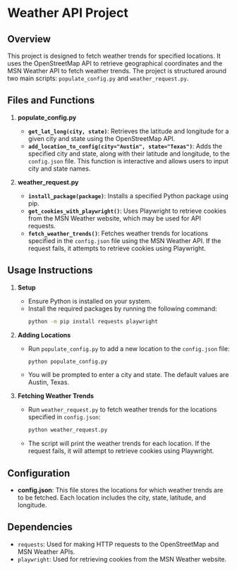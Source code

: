 # Weather API Project

## Overview

This project is designed to fetch weather trends for specified locations. It uses the OpenStreetMap API to retrieve geographical coordinates and the MSN Weather API to fetch weather trends. The project is structured around two main scripts: `populate_config.py` and `weather_request.py`.

## Files and Functions

1. **populate_config.py**
   - **`get_lat_long(city, state)`**: Retrieves the latitude and longitude for a given city and state using the OpenStreetMap API.
   - **`add_location_to_config(city="Austin", state="Texas")`**: Adds the specified city and state, along with their latitude and longitude, to the `config.json` file. This function is interactive and allows users to input city and state names.

2. **weather_request.py**
   - **`install_package(package)`**: Installs a specified Python package using pip.
   - **`get_cookies_with_playwright()`**: Uses Playwright to retrieve cookies from the MSN Weather website, which may be used for API requests.
   - **`fetch_weather_trends()`**: Fetches weather trends for locations specified in the `config.json` file using the MSN Weather API. If the request fails, it attempts to retrieve cookies using Playwright.

## Usage Instructions

1. **Setup**
   - Ensure Python is installed on your system.
   - Install the required packages by running the following command:
     ```bash
     python -m pip install requests playwright
     ```

2. **Adding Locations**
   - Run `populate_config.py` to add a new location to the `config.json` file:
     ```bash
     python populate_config.py
     ```
   - You will be prompted to enter a city and state. The default values are Austin, Texas.

3. **Fetching Weather Trends**
   - Run `weather_request.py` to fetch weather trends for the locations specified in `config.json`:
     ```bash
     python weather_request.py
     ```
   - The script will print the weather trends for each location. If the request fails, it will attempt to retrieve cookies using Playwright.

## Configuration

- **config.json**: This file stores the locations for which weather trends are to be fetched. Each location includes the city, state, latitude, and longitude.

## Dependencies

- `requests`: Used for making HTTP requests to the OpenStreetMap and MSN Weather APIs.
- `playwright`: Used for retrieving cookies from the MSN Weather website.
